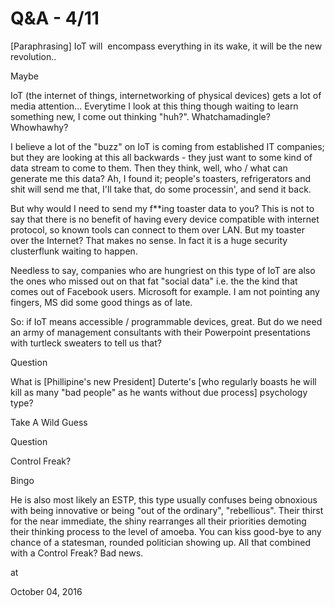 # Q&A - 4/11

[Paraphrasing] IoT will  encompass everything in its wake, it will be the new revolution..

Maybe

IoT (the internet of things, internetworking of physical devices) gets a lot of media attention... Everytime I look at this thing though waiting to learn something new, I come out thinking "huh?". Whatchamadingle? Whowhawhy?

I believe a lot of the "buzz" on IoT is coming from established IT companies; but they are looking at this all backwards - they just want to some kind of data stream to come to them. Then they think, well, who / what can generate me this data? Ah, I found it; people's toasters, refrigerators and shit will send me that, I'll take that, do some processin', and send it back. 

But why would I need to send my f**ing toaster data to you? This is not to say that there is no benefit of having every device compatible with internet protocol, so known tools can connect to them over LAN. But my toaster over the Internet? That makes no sense. In fact it is a huge security clusterflunk waiting to happen. 

Needless to say, companies who are hungriest on this type of IoT are also the ones who missed out on that fat "social data" i.e. the the kind that comes out of Facebook users. Microsoft for example. I am not pointing any fingers, MS did some good things as of late.

So: if IoT means accessible / programmable devices, great. But do we need an army of management consultants with their Powerpoint presentations with turtleck sweaters to tell us that? 

Question

What is [Phillipine's new President] Duterte's [who regularly boasts he will kill as many "bad people" as he wants without due process] psychology type? 

Take A Wild Guess

Question

Control Freak? 

Bingo

He is also most likely an ESTP, this type usually confuses being obnoxious with being innovative or being "out of the ordinary", "rebellious". Their thirst for the near immediate, the shiny rearranges all their priorities demoting their thinking process to the level of amoeba. You can kiss good-bye to any chance of a statesman, rounded politician showing up. All that combined with a Control Freak? Bad news.










at

October 04, 2016
















